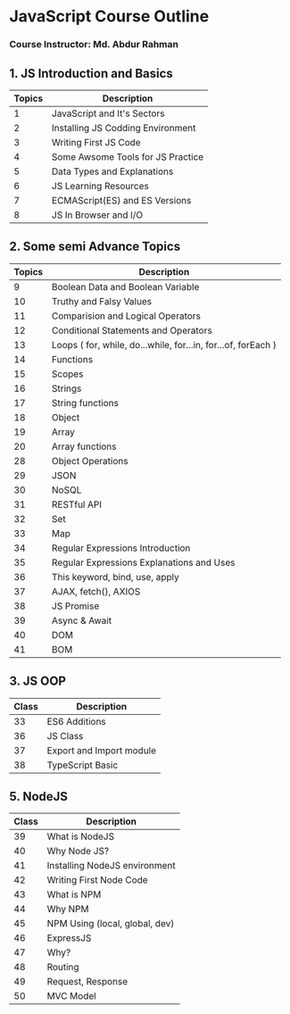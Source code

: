 # JavaScript Course Outline
### Course Instructor: Md. Abdur Rahman

## 1. JS Introduction and Basics

| Topics | Description |
| --- | --- |
| 1 | JavaScript and It's Sectors |
| 2 | Installing JS Codding Environment |
| 3 | Writing First JS Code |
| 4 | Some Awsome Tools for JS Practice |
| 5 | Data Types and Explanations |
| 6 | JS Learning Resources |
| 7 | ECMAScript(ES) and ES Versions |
| 8 | JS In Browser and I/O |

## 2. Some semi Advance Topics

| Topics | Description |
| --- | --- |
| 9 | Boolean Data and Boolean Variable |
| 10 | Truthy and Falsy Values |
| 11 | Comparision and Logical Operators |
| 12 | Conditional Statements and Operators |
| 13 | Loops ( for, while, do...while, for...in, for...of, forEach ) |
| 14 | Functions |
| 15 | Scopes |
| 16 | Strings |
| 17 | String functions |
| 18 | Object |
| 19 | Array |
| 20 | Array functions |
| 28 | Object Operations |
| 29 | JSON |
| 30 | NoSQL |
| 31 | RESTful API |
| 32 | Set |
| 33 | Map |
| 34 | Regular Expressions Introduction |
| 35 | Regular Expressions Explanations and Uses |
| 36 | This keyword, bind, use, apply |
| 37 | AJAX, fetch(), AXIOS |
| 38 | JS Promise |
| 39 | Async & Await |
| 40 | DOM |
| 41 | BOM |

## 3. JS OOP

| Class | Description |
| --- | --- |
| 33 | ES6 Additions |
| 36 | JS Class |
| 37 | Export and Import module |
| 38 | TypeScript Basic |

## 5. NodeJS

| Class | Description |
| --- | --- |
| 39 | What is NodeJS |
| 40 | Why Node JS? |
| 41 | Installing NodeJS environment |
| 42 | Writing First Node Code |
| 43 | What is NPM |
| 44 | Why NPM |
| 45 | NPM Using (local, global, dev) |
| 46 | ExpressJS |
| 47 | Why? |
| 48 | Routing |
| 49 | Request, Response |
| 50 | MVC Model |